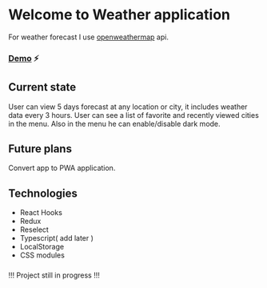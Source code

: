 # Welcome to Weather application 
For weather forecast I use [openweathermap](https://openweathermap.org/) api. 
### [Demo](https://mitchffirstgit.github.io/WeatherApp/) :zap:
## Current state
User can view 5 days forecast at any location or city, it includes weather data every 3 hours. User can see a list of favorite and recently viewed cities in the menu. Also in the menu he can enable/disable dark mode.
## Future plans
Convert app to PWA application.
## Technologies
* React Hooks
* Redux
* Reselect
* Typescript( add later )
* LocalStorage
* CSS modules
###
!!! Project still in progress !!!
